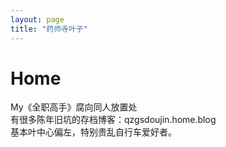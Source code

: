 ```yaml
---
layout: page
title: "药师寺叶子"
---
```


# Home  
My《全职高手》腐向同人放置处  
有很多陈年旧坑的存档博客：qzgsdoujin.home.blog  
基本叶中心偏左，特别贵乱自行车爱好者。  
